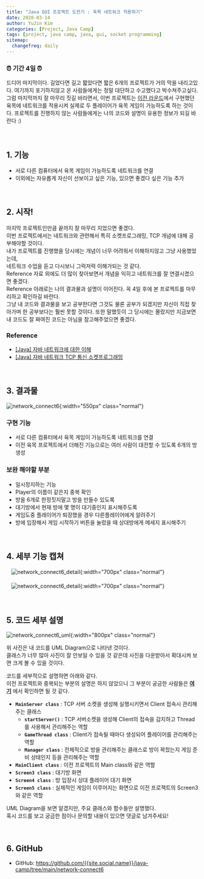 ```yaml
---
title: "Java GUI 프로젝트 도전기 : 육목 네트워크 적용하기"
date: 2020-03-14
author: YuJin Kim
categories: [Project, Java Camp]
tags: [project, java camp, java, gui, socket programming]
sitemap:
  changefreq: daily
---
```


### ⏰ 기간 4일 ⏰

드디어 마지막이다. 길었다면 길고 짧았다면 짧은 6개의 프로젝트가 거의 막을 내리고있다. 여기까지 포기하지않고 온 사람들에게는 정말 대단하고 수고했다고 박수쳐주고싶다. 그럼 마지막까지 잘 마무리 짓길 바라면서, 이번 프로젝트는 [이전 라운드]({{site.url}}/posts/connect6)에서 구현했던 육목에 네트워크를 적용시켜 실제로 두 플레이어가 육목 게임이 가능하도록 하는 것이다. 프로젝트를 진행하지 않는 사람들에게는 나의 코드와 설명이 유용한 정보가 되길 바란다 :)  
<br/>
<br/>

## 1. 기능

- 서로 다른 컴퓨터에서 육목 게임이 가능하도록 네트워크를 연결
- 이외에는 자유롭게 자신이 선보이고 싶은 기능, 있으면 좋겠다 싶은 기능 추가
  <br/><br/><br/>

## 2. 시작!

마지막 프로젝트인만큼 끝까지 잘 마무리 지었으면 좋겠다.  
이번 프로젝트에서는 네트워크와 관련해서 특히 소켓프로그래밍, TCP 개념에 대해 공부해야할 것이다.  
내가 프로젝트를 진행했을 당시에는 개념이 너무 어려워서 이해하지않고 그냥 사용했었는데,  
네트워크 수업을 듣고 다시보니 그럭저럭 이해가되는 것 같다.  
Reference 자료 외에도 더 많이 찾아보면서 개념을 익히고 네트워크를 잘 연결시켰으면 좋겠다.  
Reference 아래로는 나의 결과물과 설명이 이어진다. 꼭 4일 후에 본 프로젝트를 마무리하고 확인하길 바란다.  
그냥 내 코드와 결과물을 보고 공부한다면 그것도 물론 공부가 되겠지만 자신이 직접 찾아가며 한 공부보다는 훨씬 못할 것이다. 또한 말했듯이 그 당시에는 몰랐지만 지금보면 내 코드도 잘 짜여진 코드는 아님을 참고해주었으면 좋겠다.

### Reference

- [[Java] 자바 네트워크에 대한 이해](https://coding-factory.tistory.com/267)
- [[Java] 자바 네트워크 TCP 통신 소켓프로그래밍](https://coding-factory.tistory.com/270)
  <br/><br/><br/>

## 3. 결과물

![network_connect6](/assets/img/post/project/java-camp/connect6.png){:width="550px" class="normal"}

### 구현 기능

- 서로 다른 컴퓨터에서 육목 게임이 가능하도록 네트워크를 연결
- 이전 육목 프로젝트에서 더해진 기능으로는 여러 사람이 대전할 수 있도록 6개의 방 생성

### 보완 해야할 부분

- 일시정지하는 기능
- Player의 이름이 같은지 중복 확인
- 방을 6개로 한정짓지말고 방을 만들수 있도록
- 대기방에서 현재 방에 몇 명이 대기중인지 표시해주도록
- 게임도중 플레이어가 퇴장했을 경우 다른플레이어에게 알려주기
- 방에 입장해서 게임 시작하기 버튼을 눌렀을 때 상대방에게 메세지 표시해주기
  <br/><br/><br/>

## 4. 세부 기능 캡쳐

ㅤ![network_connect6_detail](</assets/img/post/project/java-camp/network_connect6_detail(1).png>){:width="700px" class="normal"}  
<br/>
ㅤ![network_connect6_detail](</assets/img/post/project/java-camp/network_connect6_detail(2).png>){:width="700px" class="normal"}
<br/><br/><br/>

## 5. 코드 세부 설명

![network_connect6_uml](/assets/img/post/project/java-camp/network_connect6_uml.gif){:width="800px" class="normal"}

위 사진은 내 코드를 UML Diagram으로 나타낸 것이다.  
클래스가 너무 많아 사진이 잘 안보일 수 있을 것 같은데 사진을 다운받아서 확대시켜 보면 크게 볼 수 있을 것이다.

코드를 세부적으로 설명하면 아래와 같다.  
이전 프로젝트와 중복되는 부분의 설명은 하지 않았으니 그 부분이 궁금한 사람들은 [**여기**]({{site.url}}/posts/connect6) 에서 확인하면 될 것 같다.

- **`MainServer class`** : TCP 서버 소켓을 생성해 실행시키면서 Client 접속시 관리해주는 클래스
  - **`startServer()`** : TCP 서버소켓을 생성해 Client의 접속을 감지하고 Thread를 사용해서 관리해주는 역할
  - **`GameThread class`** : Client가 접속될 때마다 생성되어 플레이어를 관리해주는 역할
  - **`Manager class`** : 전체적으로 방을 관리해주는 클래스로 방이 꽉찼는지 게임 준비 상태인지 등을 관리해주는 역할
- **`MainClient class`** : 이전 프로젝트의 Main class와 같은 역할
- **`Screen3 class`** : 대기방 화면
- **`Screen4 class`** : 방 입장시 상대 플레이어 대기 화면
- **`Screen5 class`** : 실제적인 게임이 이루어지는 화면으로 이전 프로젝트의 Screen3와 같은 역할

UML Diagram을 보면 알겠지만, 주요 클래스와 함수들만 설명했다.  
혹시 코드를 보고 궁금한 점이나 문의할 내용이 있으면 댓글로 남겨주세요!
<br/><br/><br/>

## 6. GitHub

- GitHub: <https://github.com/{{site.social.name}}/java-camp/tree/main/network-connect6>
